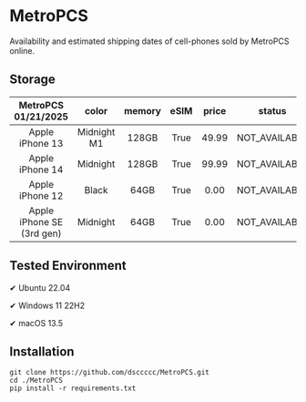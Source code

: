 # MetroPCS
Availability and estimated shipping dates of cell-phones sold by MetroPCS online.
## Storage
|MetroPCS 01/21/2025|color|memory|eSIM|price|status|shipping from|shipping to|
|:--:|:--:|:--:|:--:|:--:|:--:|:--:|:--:|
|Apple iPhone 13|Midnight M1|128GB|True|49.99|NOT_AVAILABLE|01/28/2025|02/03/2025|
|Apple iPhone 14|Midnight|128GB|True|99.99|NOT_AVAILABLE|01/28/2025|02/03/2025|
|Apple iPhone 12|Black|64GB|True|0.00|NOT_AVAILABLE|01/28/2025|02/03/2025|
|Apple iPhone SE (3rd gen)|Midnight|64GB|True|0.00|NOT_AVAILABLE|01/28/2025|02/03/2025|

## Tested Environment
✔ Ubuntu 22.04

✔ Windows 11 22H2

✔ macOS 13.5
## Installation
```
git clone https://github.com/dsccccc/MetroPCS.git
cd ./MetroPCS
pip install -r requirements.txt
```
